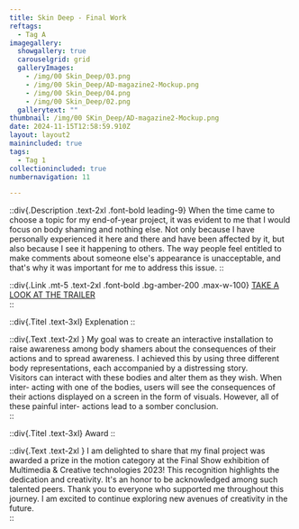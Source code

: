 ```yaml
---
title: Skin Deep - Final Work 
reftags:
  - Tag A
imagegallery:
  showgallery: true
  carouselgrid: grid
  galleryImages:
    - /img/00 Skin_Deep/03.png
    - /img/00 Skin_Deep/AD-magazine2-Mockup.png
    - /img/00 Skin_Deep/04.png
    - /img/00 Skin_Deep/02.png
  gallerytext: ""
thumbnail: /img/00 SKin_Deep/AD-magazine2-Mockup.png
date: 2024-11-15T12:58:59.910Z
layout: layout2
mainincluded: true
tags:
  - Tag 1
collectionincluded: true
numbernavigation: 11

---
```

::div{.Description .text-2xl .font-bold leading-9}
When the time came to choose a topic for my end-of-year project, it was evident to me that I would focus on body shaming and nothing else. Not only because I have personally experienced it here and there and have been affected by it, but also because I see it happening to others. The way people feel entitled to make comments about someone else's appearance is unacceptable, and that's why it was important for me to address this issue.
::  

::div{.Link .mt-5 .text-2xl .font-bold .bg-amber-200 .max-w-100}
[TAKE A LOOK AT THE TRAILER](https://www.youtube.com/watch?v=7SE4r5zuQSU&ab_channel=wdd)  
::   

::div{.Titel .text-3xl}
Explenation
::

::div{.Text .text-2xl }
My goal was to create an interactive installation to raise awareness among body shamers about the consequences of their actions and to spread awareness. I achieved this by using three different body representations, each accompanied by a distressing story.  
Visitors can interact with these bodies and alter them as they wish. When inter- acting with one of the bodies, users will see the consequences of their actions displayed on a screen in the form of visuals. However, all of these painful inter- actions lead to a somber conclusion.  
:: 


::div{.Titel .text-3xl}
Award
::

::div{.Text .text-2xl }
I am delighted to share that my final project was awarded a prize in the motion category at the Final Show exhibition of Multimedia & Creative technologies 2023! This recognition highlights the dedication and creativity. It's an honor to be acknowledged among such talented peers. Thank you to everyone who supported me throughout this journey. I am excited to continue exploring new avenues of creativity in the future.    
:: 